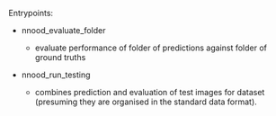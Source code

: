 Entrypoints:
 - nnood_evaluate_folder
   - evaluate performance of folder of predictions against folder of ground truths
   
 - nnood_run_testing
   - combines prediction and evaluation of test images for dataset (presuming they are organised in the standard data format).